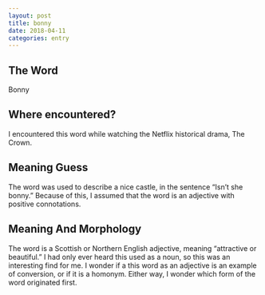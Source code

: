 ```yaml
---
layout: post
title: bonny
date: 2018-04-11
categories: entry
---
```

## The Word
Bonny

## Where encountered?
I encountered this word while watching the Netflix historical drama, The Crown. 

## Meaning Guess
The word was used to describe a nice castle, in the sentence “Isn’t she bonny.” Because of this, I assumed
that the word is an adjective with positive connotations. 

## Meaning And Morphology
The word is a Scottish or Northern English adjective, meaning “attractive or beautiful.” I had only ever heard 
this used as a noun, so this was an interesting find for me. I wonder if a this word as an adjective is an 
example of conversion, or if it is a homonym. Either way, I wonder which form of the word originated first.
